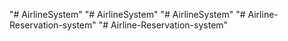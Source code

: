 "# AirlineSystem" 
"# AirlineSystem" 
"# AirlineSystem" 
"# Airline-Reservation-system" 
"# Airline-Reservation-system" 
